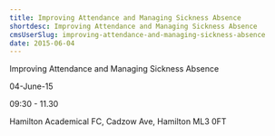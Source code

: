 ```yaml
---
title: Improving Attendance and Managing Sickness Absence
shortdesc: Improving Attendance and Managing Sickness Absence
cmsUserSlug: improving-attendance-and-managing-sickness-absence
date: 2015-06-04
---
```


Improving Attendance and Managing Sickness Absence

04-June-15

09:30 - 11.30

Hamilton Academical FC, Cadzow Ave, Hamilton ML3 0FT